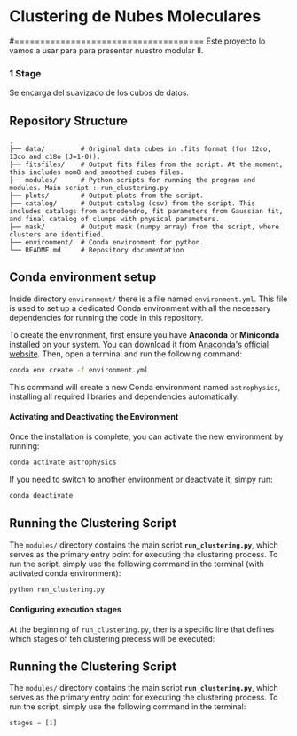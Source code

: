 # Clustering de Nubes Moleculares

#=====================================
Este proyecto lo vamos a usar para para presentar nuestro modular II.

### 1 Stage 

Se encarga del suavizado de los cubos de datos.

## Repository Structure
```
.
├── data/         # Original data cubes in .fits format (for 12co, 13co and c18o (J=1-0)).
├── fitsfiles/    # Output fits files from the script. At the moment, this includes mom8 and smoothed cubes files.
├── modules/      # Python scripts for running the program and modules. Main script : run_clustering.py
├── plots/        # Output plots from the script.
├── catalog/      # Output catalog (csv) from the script. This includes catalogs from astrodendro, fit parameters from Gaussian fit, and final catalog of clumps with physical parameters.
├── mask/         # Output mask (numpy array) from the script, where clusters are identified.
├── environment/  # Conda environment for python.
└── README.md     # Repository documentation

```

## Conda environment setup

Inside directory `environment/` there is a file named `environment.yml`. This file is used to set up a dedicated Conda environment with all the necessary dependencies for running the code in this repository.

To create the environment, first ensure you have **Anaconda** or **Miniconda** installed on your system. You can download it from [Anaconda's official website](https://www.anaconda.com/download). Then, open a terminal and run the following command:


```bash
conda env create -f environment.yml
```

This command will create a new Conda environment named `astrophysics`, installing all required libraries and dependencies automatically.

#### Activating and Deactivating the Environment

Once the installation is complete, you can activate the new environment by running:


```bash
conda activate astrophysics
```

If you need to switch to another environment or deactivate it, simpy run:

```bash
conda deactivate
```

## Running the Clustering Script

The `modules/` directory contains the main script **`run_clustering.py`**, which serves as the primary entry point for executing the clustering process. To run the script, simply use the following command in the terminal (with activated conda environment):  

```bash
python run_clustering.py
```

#### Configuring execution stages

At the beginning of `run_clustering.py`, ther is a specific line that defines which stages of teh clustering precess will be executed:

## Running the Clustering Script

The `modules/` directory contains the main script **`run_clustering.py`**, which serves as the primary entry point for executing the clustering process. To run the script, simply use the following command in the terminal:  

```python
stages = [1]
```